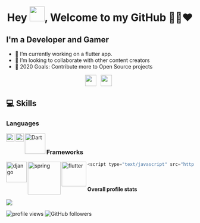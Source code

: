 <h1 align="center">Hey <img src="https://raw.githubusercontent.com/soumyadip007/soumyadip007/master/Hi.gif" width="40px" />, Welcome to my GitHub 👨‍💻❤️</h1>

## I'm a Developer and Gamer
- 🔭 I’m currently working on a flutter app.
- 👯 I’m looking to collaborate with other content creators
- 🥅 2020 Goals: Contribute more to Open Source projects

<p align="center">
<a href="https://twitter.com/cloudmaxio"><img height="30" src="https://raw.githubusercontent.com/soumyadip007/soumyadip007/master/img/social/t.jpg"></a>&nbsp;&nbsp;
<a href="https://www.linkedin.com/in/ajay-kumar-singh-737182154/"><img height="30" src="https://raw.githubusercontent.com/soumyadip007/soumyadip007/master/img/social/l.png"></a>&nbsp;&nbsp;
</p>

## 💻 Skills

### Languages
[<img align="left" alt="Python" width="22px" src="https://github.com/abranhe/programming-languages-logos/blob/master/src/python/python_64x64.png" />][python]
[<img align="left" alt="Kotlin" width="22px" src="https://github.com/abranhe/programming-languages-logos/blob/master/src/kotlin/kotlin_64x64.png" />][kotlin]
[<img align="left" alt="Dart" width="55px" src="https://dart.dev/assets/shared/dart/logo+text/horizontal/white-e71fb382ad5229792cc704b3ee7a88f8013e986d6e34f0956d89c453b454d0a5.svg" />][dart]
<br>
### Frameworks
[<img align="left" alt="django" width="55px" src="https://www.djangoproject.com/m/img/logos/django-logo-negative.png" />][django]
[<img align="left" alt="spring" width="88px" src="https://spring.io/images/spring-logo-9146a4d3298760c2e7e49595184e1975.svg" />][spring]
[<img align="left" alt="flutter" width="66px" src="https://venturebeat.com/wp-content/uploads/2019/02/google-flutter-logo-white.png?fit=1600%2C800&strip=all" />][flutter]

```javascript
<script type="text/javascript" src="https://ssl.gstatic.com/trends_nrtr/2213_RC01/embed_loader.js"></script> <script type="text/javascript"> trends.embed.renderExploreWidget("TIMESERIES", {"comparisonItem":[{"keyword":"/m/06y_qx","geo":"","time":"today 12-m"},{"keyword":"/m/0dhx5b","geo":"","time":"today 12-m"}],"category":0,"property":""}, {"exploreQuery":"q=%2Fm%2F06y_qx,%2Fm%2F0dhx5b&date=today 12-m,today 12-m","guestPath":"https://trends.google.com:443/trends/embed/"}); </script> 
```
<br>

#### Overall profile stats
![](https://github-readme-stats.vercel.app/api?username=AjjuSingh&count_private=true&theme=merko&show_icons=true&hide=prs)

<img src="https://gpvc.arturio.dev/AjjuSingh" alt="profile views"/>  <img alt="GitHub followers" src="https://img.shields.io/github/followers/AjjuSingh?style=social"/> 


[twitter]: https://twitter.com/cloudmaxio
[instagram]: https://instagram.com/iamcloud.dev
[linkedin]: https://www.linkedin.com/in/ajay-kumar-singh-737182154/
[python]: https://python.org
[kotlin]: https://kotlinlang.org
[dart]: https://dart.dev
[django]: https://djangoproject.com
[spring]: https://spring.io
[flutter]: https://flutter.dev
